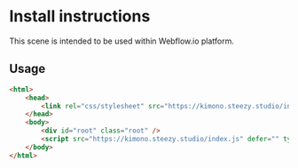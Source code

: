 # Install instructions

This scene is intended to be used within Webflow.io platform.

## Usage
```html
<html>
    <head>
        <link rel="css/stylesheet" src="https://kimono.steezy.studio/index.css" />
    </head>
    <body>
        <div id="root" class="root" />
        <script src="https://kimono.steezy.studio/index.js" defer="" type="module"></script>
    </body>
</html>
```
